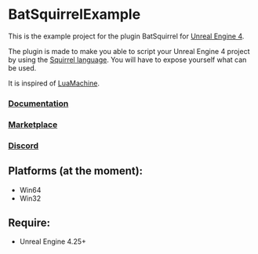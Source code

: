 # BatSquirrelExample

This is the example project for the plugin BatSquirrel for [Unreal Engine 4](unrealengine.com).

The plugin is made to make you able to script your Unreal Engine 4 project by using the [Squirrel language](squirrel-lang.org).
You will have to expose yourself what can be used.

It is inspired of [LuaMachine](https://www.unrealengine.com/marketplace/en-US/product/luamachine).

### [Documentation](https://docs.google.com/document/d/1JFkPC0slDFkx3BsQaG4gAMGCbjD8ByHmfimfWTjh8K0/edit?usp=sharing)
### [Marketplace](#)
### [Discord](https://discord.gg/zneXDR4)

## Platforms (at the moment):
- Win64
- Win32

## Require:
- Unreal Engine 4.25+